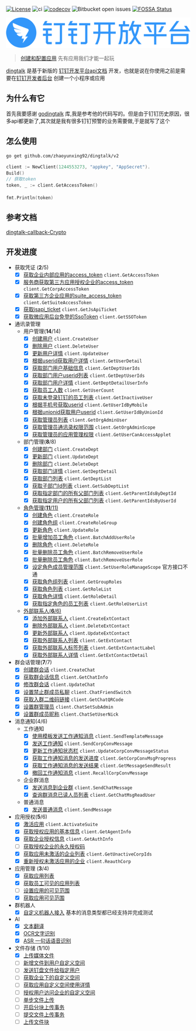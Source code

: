 [![License](http://img.shields.io/:license-apache-brightgreen.svg)](http://www.apache.org/licenses/LICENSE-2.0.html)
![ci](https://github.com/zhaoyunxing92/dingtalk/actions/workflows/ci.yaml/badge.svg?branch=main)
[![codecov](https://codecov.io/gh/zhaoyunxing92/dingtalk/branch/develop/graph/badge.svg)](https://codecov.io/gh/zhaoyunxing92/dingtalk)
![Bitbucket open issues](https://img.shields.io/bitbucket/issues-raw/zhaoyunxing92/dingtalk.svg?style=popout)
[![FOSSA Status](https://app.fossa.com/api/projects/git%2Bgithub.com%2Fzhaoyunxing92%2Fdingtalk.svg?type=shield)](https://app.fossa.com/projects/git%2Bgithub.com%2Fzhaoyunxing92%2Fdingtalk?ref=badge_shield)

![dingtalk](./image/dingtalk.png)

> [创建和配置应用](https://ding-doc.dingtalk.com/document#/org-dev-guide/applicaiton-manangment) 先有应用我们才能一起玩

[dingtalk](https://github.com/zhaoyunxing92/dingtalk/v2) 是基于新版的 [钉钉开发平台api文档](https://developers.dingtalk.com/document/app) 开发，也就是说在你使用之前是需要在[钉钉开发者后台](https://open-dev.dingtalk.com/#/index) 创建一个小程序或应用

## 为什么有它

首先我要感谢 [godingtalk](https://github.com/hugozhu/godingtalk) 库,我是参考他的代码写的。但是由于钉钉历史原因，很多api都更新了,其次就是我有很多钉钉预警的业务需要做,于是就写了这个

## 怎么使用

```shell
go get github.com/zhaoyunxing92/dingtalk/v2
```

```go
client := NewClient(1244553273, "appkey", "AppSecret").
Build()
// 获取token
token, _ := client.GetAccessToken()

fmt.Println(token)
```

## 参考文档

[dingtalk-callback-Crypto](https://github.com/open-dingtalk/dingtalk-callback-Crypto)

## 开发进度

* 获取凭证 (**2**/5)
    - [x] [获取企业内部应用的access_token](https://developers.dingtalk.com/document/app/obtain-orgapp-token) `client.GetAccessToken`
    - [x] [服务商获取第三方应用授权企业的access_token](https://developers.dingtalk.com/document/app/obtains-the-enterprise-authorized-credential) `client.GetCorpAccessToken`
    - [x] [获取第三方企业应用的suite_access_token](https://developers.dingtalk.com/document/app/obtain-application-suite-ticket) `client.GetSuiteAccessToken`
    - [x] [获取jsapi_ticket](https://developers.dingtalk.com/document/app/obtain-jsapi_ticket) `client.GetJsApiTicket`
    - [x] [获取微应用后台免登的SsoToken](https://developers.dingtalk.com/document/app/obtain-the-ssotoken-for-micro-application-background-logon-free) `client.GetSSOToken`
* 通讯录管理
    - 用户管理(**14**/14)
        - [x] [创建用户](https://developers.dingtalk.com/document/app/user-information-creation) `client.CreateUser`
        - [x] [删除用户](https://developers.dingtalk.com/document/app/delete-a-user) `client.DeleteUser`
        - [x] [更新用户详情](https://developers.dingtalk.com/document/app/user-information-update) `client.UpdateUser`
        - [x] [根据userid获取用户详情](https://developers.dingtalk.com/document/app/query-user-details) `client.GetUserDetail`
        - [x] [获取部门用户基础信息](https://developers.dingtalk.com/document/app/queries-the-simple-information-of-a-department-user) `client.GetDeptUserIds`
        - [x] [获取部门用户userid列表](https://developers.dingtalk.com/document/app/query-the-list-of-department-userids) `client.GetDeptUserIds`
        - [x] [获取部门用户详情](https://developers.dingtalk.com/document/app/queries-the-complete-information-of-a-department-user) `client.GetDeptDetailUserInfo`
        - [x] [获取员工人数](https://developers.dingtalk.com/document/app/obtain-the-number-of-employees-v2)  `client.GetUserCount`
        - [x] [获取未登录钉钉的员工列表](https://developers.dingtalk.com/document/app/queries-the-inactive-users-or-active-users-under-an-enterprise)  `client.GetInactiveUser`
        - [x] [根据手机号获取userid](https://developers.dingtalk.com/document/app/query-users-by-phone-number) `client.GetUserIdByMobile`
        - [x] [根据unionid获取用户userid](https://developers.dingtalk.com/document/app/query-a-user-by-the-union-id) `client.GetUserIdByUnionId`
        - [x] [获取管理员列表](https://developers.dingtalk.com/document/app/query-the-administrator-list) `client.GetOrgAdminUser`
        - [x] [获取管理员通讯录权限范围](https://developers.dingtalk.com/document/app/query-permissions-of-the-administrator-address-book) `client.GetOrgAdminScope`
        - [x] [获取管理员的应用管理权限](https://developers.dingtalk.com/document/app/obtains-the-administrator-s-microapplication-management-permission) `client.GetUserCanAccessApplet`
    - 部门管理(**8**/8)
        - [x] [创建部门](https://developers.dingtalk.com/document/app/create-a-department-v2) `client.CreateDept`
        - [x] [更新部门](https://developers.dingtalk.com/document/app/update-a-department-v2) `client.UpdateDept`
        - [x] [删除部门](https://developers.dingtalk.com/document/app/delete-a-department-v2) `client.DeleteDept`
        - [x] [获取部门详情](https://developers.dingtalk.com/document/app/query-department-details0-v2) `client.GetDeptDetail`
        - [x] [获取部门列表](https://developers.dingtalk.com/document/app/obtain-the-department-list-v2) `client.GetDeptList`
        - [x] [获取子部门Id列表](https://developers.dingtalk.com/document/app/obtain-a-sub-department-id-list-v2)  `client.GetSubDeptList`
        - [x] [获取指定部门的所有父部门列表](https://developers.dingtalk.com/document/app/query-the-list-of-all-parent-departments-of-a-department) `client.GetParentIdsByDeptId`
        - [x] [获取指定用户的所有父部门列表](https://developers.dingtalk.com/document/app/queries-the-list-of-all-parent-departments-of-a-user)  `client.GetParentIdsByUserId`
    - [角色管理(**11**/11)](./api_role_test.go)
        - [x] [创建角色](https://developers.dingtalk.com/document/app/add-role) `client.CreateRole`
        - [x] [创建角色组](https://developers.dingtalk.com/document/app/add-a-role-group) `client.CreateRoleGroup`
        - [x] [更新角色](https://developers.dingtalk.com/document/app/update-role) `client.UpdateRole`
        - [x] [批量增加员工角色](https://developers.dingtalk.com/document/app/add-role-information-to-employees-in-batches) `client.BatchAddUserRole`
        - [x] [删除角色](https://developers.dingtalk.com/document/app/delete-role-information) `client.DeleteRole`
        - [x] [批量删除员工角色](https://developers.dingtalk.com/document/app/delete-the-color-information-of-employee-corners-in-batches) `client.BatchRemoveUserRole`
        - [x] [批量删除员工角色](https://developers.dingtalk.com/document/app/delete-the-color-information-of-employee-corners-in-batches) `client.BatchRemoveUserRole`
        - [x] [设定角色成员管理范围](https://developers.dingtalk.com/document/app/update-role-member-management-department-scope) `client.SetUserRoleManageScope`
          官方接口不通
        - [x] [获取角色组列表](https://developers.dingtalk.com/document/app/obtains-the-role-group-information) `client.GetGroupRoles`
        - [x] [获取角色列表](https://developers.dingtalk.com/document/app/obtains-a-list-of-enterprise-roles) `client.GetRoleList`
        - [x] [获取角色详情](https://developers.dingtalk.com/document/app/queries-role-details) `client.GetRoleDetail`
        - [x] [获取指定角色的员工列表](https://developers.dingtalk.com/document/app/obtain-the-list-of-employees-of-a-role) `client.GetRoleUserList`
    - [外部联系人(**6**/6)](./api_extcontact_test.go)
        - [x] [添加外部联系人](https://developers.dingtalk.com/document/app/add-enterprise-external-contacts) `client.CreateExtContact`
        - [x] [删除外部联系人](https://developers.dingtalk.com/document/app/delete-external-contact) `client.DeleteExtContact`
        - [x] [更新外部联系人](https://developers.dingtalk.com/document/app/update-enterprise-external-contacts) `client.UpdateExtContact`
        - [x] [获取外部联系人列表](https://developers.dingtalk.com/document/app/obtain-the-external-contact-list) `client.GetExtContact`
        - [x] [获取外部联系人标签列表](https://developers.dingtalk.com/document/app/obtains-a-list-of-external-contact-tags) `client.GetExtContactLabel`
        - [x] [获取外部联系人详情](https://developers.dingtalk.com/document/app/obtains-the-external-contact-details-of-an-enterprise) `client.GetExtContactDetail`
* 群会话管理(**7**/7)
    - [x] [创建群会话](https://developers.dingtalk.com/document/app/create-group-session) `client.CreateChat`
    - [x] [获取群会话信息](https://developers.dingtalk.com/document/app/obtain-a-group-session) `client.GetChatInfo`
    - [x] [修改群会话](https://developers.dingtalk.com/document/app/modify-a-group-session)  `client.UpdateChat`
    - [x] [设置禁止群成员私聊](https://developers.dingtalk.com/document/app/set-private-chat) `client.ChatFriendSwitch`
    - [x] [获取入群二维码链接](https://developers.dingtalk.com/document/app/obtain-a-qr-code-link) `client.GetChatQRCode`
    - [x] [设置群管理员](https://developers.dingtalk.com/document/app/set-chat-admin)  `client.ChatSetSubAdmin`
    - [x] [设置群成员昵称](https://developers.dingtalk.com/document/app/set-a-group-nickname)  `client.ChatSetUserNick`
* 消息通知(4/6)
    - 工作通知
        - [x] [使用模板发送工作通知消息](https://developers.dingtalk.com/document/app/work-notification-templating-send-notification-interface) `client.SendTemplateMessage`
        - [x] [发送工作通知](https://developers.dingtalk.com/document/app/asynchronous-sending-of-enterprise-session-messages) `client.SendCorpConvMessage`
        - [x] [更新工作通知状态栏](https://developers.dingtalk.com/document/app/update-work-notification-status-bar) `client.UpdateCorpConvMessageStatus`
        - [x] [获取工作通知消息的发送进度](https://developers.dingtalk.com/document/app/obtain-the-sending-progress-of-asynchronous-sending-of-enterprise-session) `client.GetCorpConvMsgProgress`
        - [x] [获取工作通知消息的发送结果](https://developers.dingtalk.com/document/app/gets-the-result-of-sending-messages-asynchronously-to-the-enterprise) `client.GetMessageSendResult`
        - [x] [撤回工作通知消息](https://developers.dingtalk.com/document/app/notification-of-work-withdrawal) `client.RecallCorpConvMessage`
    - 企业群消息
        - [x] [发送消息到企业群](https://developers.dingtalk.com/document/app/send-group-messages) `client.SendChatMessage`
        - [x] [查询群消息已读人员列表](https://developers.dingtalk.com/document/app/queries-the-list-of-people-who-have-read-a-group) `client.GetChatMsgReadUser`
    - 普通消息
        - [x] [发送普通消息](https://developers.dingtalk.com/document/app/send-normal-messages) `client.SendMessage`

* 应用授权(**5**/6)
    - [x] [激活应用](https://developers.dingtalk.com/document/app/activate-suite) `client.ActivateSuite`
    - [x] [获取授权应用的基本信息](https://developers.dingtalk.com/document/app/obtains-application-information-of-an-enterprise)  `client.GetAgentInfo`
    - [x] [获取企业授权信息](https://developers.dingtalk.com/document/app/obtains-the-basic-information-of-an-enterprise) `client.GetAuthInfo`
    - [ ] [获取授权企业的永久授权码](https://developers.dingtalk.com/document/app/obtain-a-permanent-authorization-code) 
    - [x] [获取应用未激活的企业列表](https://developers.dingtalk.com/document/app/obtains-a-list-of-enterprises-whose-applications-are-not-activated) `client.GetUnactiveCorpIds`
    - [x] [重新授权未激活应用的企业](https://developers.dingtalk.com/document/app/re-authorize-enterprises-whose-applications-are-not-activated) `client.ReauthCorp`

* 应用管理 (**3**/4)
    - [x] [获取应用列表](https://ding-doc.dingtalk.com/document#/org-dev-guide/queries-applications)
    - [x] [获取员工可见的应用列表](https://ding-doc.dingtalk.com/document#/org-dev-guide/obtains-the-list-of-applications-visible-to-an-employee)
    - [ ] [设置应用的可见范围](https://ding-doc.dingtalk.com/document#/org-dev-guide/set-the-visible-range-of-the-application)
    - [x] [获取应用可见范围](https://ding-doc.dingtalk.com/document#/org-dev-guide/obtains-the-application-visible-range)
* 群机器人
    - [x] [自定义机器人接入](https://ding-doc.dingtalk.com/document#/org-dev-guide/custom-robot) 基本的消息类型都已经支持并完成测试
* AI
    - [x] [文本翻译](https://ding-doc.dingtalk.com/document#/org-dev-guide/text-translation)
    - [x] [OCR文字识别](https://ding-doc.dingtalk.com/document#/org-dev-guide/ocr)
    - [x] [ASR 一句话语音识别](https://ding-doc.dingtalk.com/document#/org-dev-guide/asr-short-sentence-recognition)
* 文件存储 (**1**/10)
    - [x] [上传媒体文件](https://ding-doc.dingtalk.com/document#/org-dev-guide/upload-media-files-1)
    - [ ] [新增文件到用户自定义空间](https://ding-doc.dingtalk.com/document#/org-dev-guide/add-file-to-custom-space-2)
    - [ ] [发送钉盘文件给指定用户](https://ding-doc.dingtalk.com/document#/org-dev-guide/sends-a-dingtalk-disk-file-to-a-specified-user)
    - [ ] [获取企业下的自定义空间](https://ding-doc.dingtalk.com/document#/org-dev-guide/obtain-user-space-under-the-enterprise-2)
    - [ ] [获取应用自定义空间使用详情](https://ding-doc.dingtalk.com/document#/org-dev-guide/queries-the-usage-details-of-a-custom-application-space)
    - [ ] [授权用户访问企业的自定义空间](https://ding-doc.dingtalk.com/document#/org-dev-guide/authorize-users-to-access-the-enterprise-s-custom-space)
    - [ ] [单步文件上传](https://ding-doc.dingtalk.com/document#/org-dev-guide/single-step-file-upload)
    - [ ] [开启分块上传事务](https://ding-doc.dingtalk.com/document#/org-dev-guide/enable-multipart-upload-transaction)
    - [ ] [提交文件上传事务](https://ding-doc.dingtalk.com/document#/org-dev-guide/submit-a-file-upload-transaction)
    - [ ] [上传文件块](https://ding-doc.dingtalk.com/document#/org-dev-guide/upload-file-blocks)

